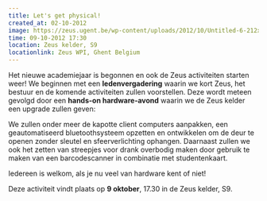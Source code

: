 ```yaml
---
title: Let's get physical!
created_at: 02-10-2012
image: https://zeus.ugent.be/wp-content/uploads/2012/10/Untitled-6-212x300.png
time: 09-10-2012 17:30
location: Zeus kelder, S9
locationlink: Zeus WPI, Ghent Belgium
---
```



Het nieuwe academiejaar is begonnen en ook de Zeus activiteiten starten weer! We beginnen met een **ledenvergadering** waarin we kort Zeus, het bestuur en de komende activiteiten zullen voorstellen. Deze wordt meteen gevolgd door een **hands-on hardware-avond** waarin we de Zeus kelder een upgrade zullen geven:

We zullen onder meer de kapotte client computers aanpakken, een geautomatiseerd bluetoothsysteem opzetten en ontwikkelen om de deur te openen zonder sleutel en sfeerverlichting ophangen. Daarnaast zullen we ook het zetten van streepjes voor drank overbodig maken door gebruik te maken van een barcodescanner in combinatie met studentenkaart.

Iedereen is welkom, als je nu veel van hardware kent of niet!

Deze activiteit vindt plaats op **9 oktober**, 17.30 in de Zeus kelder, S9.
